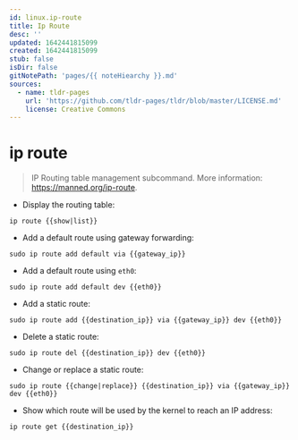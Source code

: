 ```yaml
---
id: linux.ip-route
title: Ip Route
desc: ''
updated: 1642441815099
created: 1642441815099
stub: false
isDir: false
gitNotePath: 'pages/{{ noteHiearchy }}.md'
sources:
  - name: tldr-pages
    url: 'https://github.com/tldr-pages/tldr/blob/master/LICENSE.md'
    license: Creative Commons
---
```

# ip route

> IP Routing table management subcommand.
> More information: <https://manned.org/ip-route>.

- Display the routing table:

`ip route {{show|list}}`

- Add a default route using gateway forwarding:

`sudo ip route add default via {{gateway_ip}}`

- Add a default route using `eth0`:

`sudo ip route add default dev {{eth0}}`

- Add a static route:

`sudo ip route add {{destination_ip}} via {{gateway_ip}} dev {{eth0}}`

- Delete a static route:

`sudo ip route del {{destination_ip}} dev {{eth0}}`

- Change or replace a static route:

`sudo ip route {{change|replace}} {{destination_ip}} via {{gateway_ip}} dev {{eth0}}`

- Show which route will be used by the kernel to reach an IP address:

`ip route get {{destination_ip}}`

